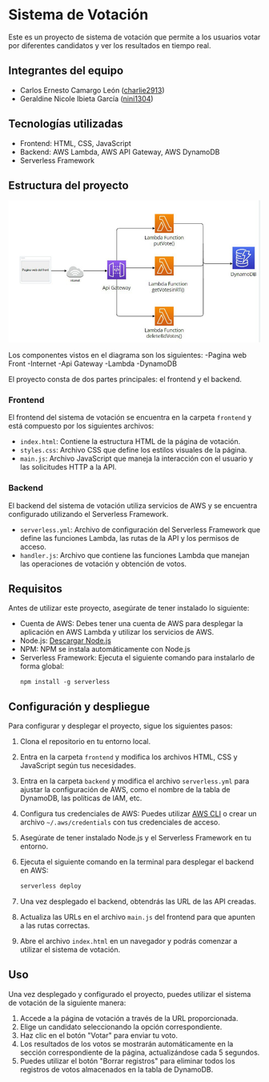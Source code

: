 # Sistema de Votación

Este es un proyecto de sistema de votación que permite a los usuarios votar por diferentes candidatos y ver los resultados en tiempo real.

## Integrantes del equipo

- Carlos Ernesto Camargo León ([charlie2913](https://github.com/charlie2913))
- Geraldine Nicole Ibieta García ([nini1304](https://github.com/nini1304))

## Tecnologías utilizadas

- Frontend: HTML, CSS, JavaScript
- Backend: AWS Lambda, AWS API Gateway, AWS DynamoDB
- Serverless Framework

## Estructura del proyecto
![Diagrama](Diagrama.jpg)

Los componentes vistos en el diagrama son los siguientes:
-Pagina web Front
-Internet
-Api Gateway
-Lambda
-DynamoDB

El proyecto consta de dos partes principales: el frontend y el backend.

### Frontend

El frontend del sistema de votación se encuentra en la carpeta `frontend` y está compuesto por los siguientes archivos:

- `index.html`: Contiene la estructura HTML de la página de votación.
- `styles.css`: Archivo CSS que define los estilos visuales de la página.
- `main.js`: Archivo JavaScript que maneja la interacción con el usuario y las solicitudes HTTP a la API.

### Backend

El backend del sistema de votación utiliza servicios de AWS y se encuentra configurado utilizando el Serverless Framework.

- `serverless.yml`: Archivo de configuración del Serverless Framework que define las funciones Lambda, las rutas de la API y los permisos de acceso.
- `handler.js`: Archivo que contiene las funciones Lambda que manejan las operaciones de votación y obtención de votos.

## Requisitos

Antes de utilizar este proyecto, asegúrate de tener instalado lo siguiente:

- Cuenta de AWS: Debes tener una cuenta de AWS para desplegar la aplicación en AWS Lambda y utilizar los servicios de AWS.
- Node.js: [Descargar Node.js](https://nodejs.org)
- NPM: NPM se instala automáticamente con Node.js
- Serverless Framework: Ejecuta el siguiente comando para instalarlo de forma global:
  ```
  npm install -g serverless
  ```

## Configuración y despliegue

Para configurar y desplegar el proyecto, sigue los siguientes pasos:

1. Clona el repositorio en tu entorno local.
2. Entra en la carpeta `frontend` y modifica los archivos HTML, CSS y JavaScript según tus necesidades.
3. Entra en la carpeta `backend` y modifica el archivo `serverless.yml` para ajustar la configuración de AWS, como el nombre de la tabla de DynamoDB, las políticas de IAM, etc.
4. Configura tus credenciales de AWS: Puedes utilizar [AWS CLI](https://aws.amazon.com/cli/) o crear un archivo `~/.aws/credentials` con tus credenciales de acceso.
5. Asegúrate de tener instalado Node.js y el Serverless Framework en tu entorno.
6. Ejecuta el siguiente comando en la terminal para desplegar el backend en AWS:

   ```bash
   serverless deploy
   ```

6. Una vez desplegado el backend, obtendrás las URL de las API creadas.
7. Actualiza las URLs en el archivo `main.js` del frontend para que apunten a las rutas correctas.
8. Abre el archivo `index.html` en un navegador y podrás comenzar a utilizar el sistema de votación.

## Uso

Una vez desplegado y configurado el proyecto, puedes utilizar el sistema de votación de la siguiente manera:

1. Accede a la página de votación a través de la URL proporcionada.
2. Elige un candidato seleccionando la opción correspondiente.
3. Haz clic en el botón "Votar" para enviar tu voto.
4. Los resultados de los votos se mostrarán automáticamente en la sección correspondiente de la página, actualizándose cada 5 segundos.
5. Puedes utilizar el botón "Borrar registros" para eliminar todos los registros de votos almacenados en la tabla de DynamoDB.


